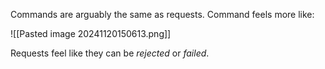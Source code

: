 Commands are arguably the same as requests. Command feels more like: 

![[Pasted image 20241120150613.png]]

Requests feel like they can be *rejected* or *failed*.